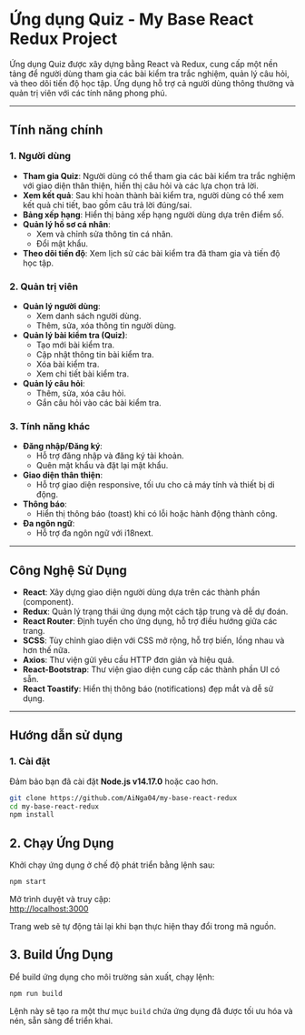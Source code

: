 # Ứng dụng Quiz - My Base React Redux Project

Ứng dụng Quiz được xây dựng bằng React và Redux, cung cấp một nền tảng để người dùng tham gia các bài kiểm tra trắc nghiệm, quản lý câu hỏi, và theo dõi tiến độ học tập. Ứng dụng hỗ trợ cả người dùng thông thường và quản trị viên với các tính năng phong phú.

---

## Tính năng chính

### 1. **Người dùng**
- **Tham gia Quiz**: Người dùng có thể tham gia các bài kiểm tra trắc nghiệm với giao diện thân thiện, hiển thị câu hỏi và các lựa chọn trả lời.
- **Xem kết quả**: Sau khi hoàn thành bài kiểm tra, người dùng có thể xem kết quả chi tiết, bao gồm câu trả lời đúng/sai.
- **Bảng xếp hạng**: Hiển thị bảng xếp hạng người dùng dựa trên điểm số.
- **Quản lý hồ sơ cá nhân**:
  - Xem và chỉnh sửa thông tin cá nhân.
  - Đổi mật khẩu.
- **Theo dõi tiến độ**: Xem lịch sử các bài kiểm tra đã tham gia và tiến độ học tập.

### 2. **Quản trị viên**
- **Quản lý người dùng**:
  - Xem danh sách người dùng.
  - Thêm, sửa, xóa thông tin người dùng.
- **Quản lý bài kiểm tra (Quiz)**:
  - Tạo mới bài kiểm tra.
  - Cập nhật thông tin bài kiểm tra.
  - Xóa bài kiểm tra.
  - Xem chi tiết bài kiểm tra.
- **Quản lý câu hỏi**:
  - Thêm, sửa, xóa câu hỏi.
  - Gắn câu hỏi vào các bài kiểm tra.

### 3. **Tính năng khác**
- **Đăng nhập/Đăng ký**:
  - Hỗ trợ đăng nhập và đăng ký tài khoản.
  - Quên mật khẩu và đặt lại mật khẩu.
- **Giao diện thân thiện**:
  - Hỗ trợ giao diện responsive, tối ưu cho cả máy tính và thiết bị di động.
- **Thông báo**:
  - Hiển thị thông báo (toast) khi có lỗi hoặc hành động thành công.
- **Đa ngôn ngữ**:
  - Hỗ trợ đa ngôn ngữ với i18next.

 ---
  
## Công Nghệ Sử Dụng

- **React**: Xây dựng giao diện người dùng dựa trên các thành phần (component).  
- **Redux**: Quản lý trạng thái ứng dụng một cách tập trung và dễ dự đoán.  
- **React Router**: Định tuyến cho ứng dụng, hỗ trợ điều hướng giữa các trang.  
- **SCSS**: Tùy chỉnh giao diện với CSS mở rộng, hỗ trợ biến, lồng nhau và hơn thế nữa.  
- **Axios**: Thư viện gửi yêu cầu HTTP đơn giản và hiệu quả.  
- **React-Bootstrap**: Thư viện giao diện cung cấp các thành phần UI có sẵn.  
- **React Toastify**: Hiển thị thông báo (notifications) đẹp mắt và dễ sử dụng.

---

## Hướng dẫn sử dụng

### 1. Cài đặt
Đảm bảo bạn đã cài đặt **Node.js v14.17.0** hoặc cao hơn.

```bash
git clone https://github.com/AiNga04/my-base-react-redux
cd my-base-react-redux
npm install
```

## 2. Chạy Ứng Dụng
Khởi chạy ứng dụng ở chế độ phát triển bằng lệnh sau:

```bash
npm start
```

Mở trình duyệt và truy cập:  
[http://localhost:3000](http://localhost:3000)

Trang web sẽ tự động tải lại khi bạn thực hiện thay đổi trong mã nguồn.

## 3. Build Ứng Dụng
Để build ứng dụng cho môi trường sản xuất, chạy lệnh:

```bash
npm run build
```

Lệnh này sẽ tạo ra một thư mục `build` chứa ứng dụng đã được tối ưu hóa và nén, sẵn sàng để triển khai.
